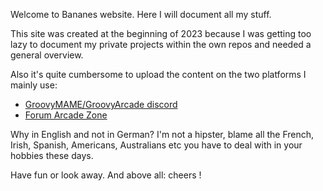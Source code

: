 Welcome to Bananes website. Here I will document all my stuff. 

This site was created at the beginning of 2023 because I was getting too lazy to document my private projects within the own repos and needed a general overview. 

Also it's quite cumbersome to upload the content on the two platforms I mainly use: 
- [GroovyMAME/GroovyArcade discord](https://discord.gg/YtQ6pJh)
- [Forum Arcade Zone](https://forum.arcade-zone.de)

Why in English and not in German?  I'm not a hipster, blame all the French, Irish, Spanish, Americans, Australians etc you have to deal with in your hobbies these days. 

Have fun or look away. And above all: cheers !
